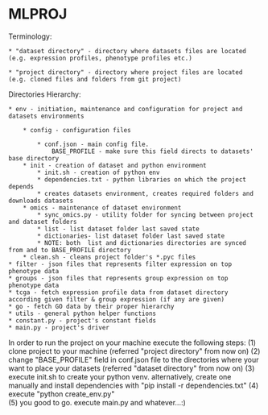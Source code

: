 # MLPROJ

Terminology:

	* "dataset directory" - directory where datasets files are located (e.g. expression profiles, phenotype profiles etc.)

	* "project directory" - directory where project files are located (e.g. cloned files and folders from git project)

Directories Hierarchy:

	* env - initiation, maintenance and configuration for project and datasets environments

		* config - configuration files

			* conf.json - main config file. 
				BASE_PROFILE - make sure this field directs to datasets' base directory
		* init - creation of dataset and python environment 
			* init.sh - creation of python env
			* dependencies.txt - python libraries on which the project depends 
			* creates datasets environment, creates required folders and downloads datasets
		* omics - maintenance of dataset environment
			* sync_omics.py - utility folder for syncing between project and dataset folders 
			* list - list dataset folder last saved state
			* dictionaries- list dataset folder last saved state
			* NOTE: both  list and dictionaries directories are synced from and to BASE_PROFILE directory
		* clean.sh - cleans project folder's *.pyc files
	* filter - json files that represents filter expression on top phenotype data
	* groups - json files that represents group expression on top phenotype data		
	* tcga - fetch expression profile data from dataset directory according given filter & group expression (if any are given)
	* go - fetch GO data by their proper hierarchy
	* utils - general python helper functions
	* constant.py - project's constant fields
	* main.py - project's driver
	
In order to run the project on your machine execute the following steps:
	(1) clone project to your machine (referred "project directory" from now on)
	(2) change "BASE_PROFILE" field in conf.json file to the directories where your want to place your datasets (referred "dataset directory" from now on)
	(3) execute init.sh to create your python venv. alternatively, create one manually and install dependencies with "pip install -r dependencies.txt"
	(4) execute "python create_env.py"	
	(5) you good to go. execute main.py and whatever...:)

	  
